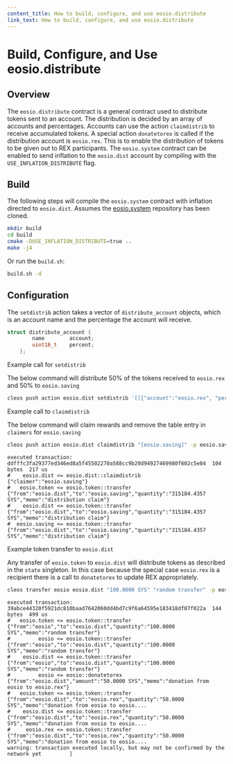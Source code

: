 ```yaml
---
content_title: How to build, configure, and use eosio.distribute
link_text: How to build, configure, and use eosio.distribute
---
```

# Build, Configure, and Use eosio.distribute

## Overview

The `eosio.distribute` contract is a general contract used to distribute tokens sent to an account. The distribution is decided by an array of accounts and percentages. Accounts can use the action `claimdistrib` to receive accumulated tokens. A special action `donatetorex` is called if the distribution account is `eosio.rex`. This is to enable the distribution of tokens to be given out to REX participants. The `eosio.system` contract can be enabled to send inflation to the `eosio.dist` account by compiling with the `USE_INFLATION_DISTRIBUTE` flag.

## Build
The following steps will compile the `eosio.system` contract with inflation directed to `eosio.dist`. Assumes the [eosio.system](https://github.com/eosio/eosio.system) repository has been cloned. 

```bash
mkdir build
cd build
cmake -DUSE_INFLATION_DISTRIBUTE=true ..
make -j4 
```

Or run the `build.sh`:

```bash
build.sh -d
```

## Configuration

The `setdistrib` action takes a vector of `distribute_account` objects, which is an account name and the percentage the account will receive.

```cpp
struct distribute_account {
        name        account;
        uint16_t    percent;
    };
```

Example call for `setdistrib`

The below command will distribute 50% of the tokens received to `eosio.rex` and 50% to `eosio.saving`

```bash
cleos push action eosio.dist setdistrib '[[{"account":"eosio.rex", "percent":5000}, {"account":"eosio.saving", "percent":5000}]]' -p eosio.dist
```

Example call to `claimdistrib`

The below command will claim rewards and remove the table entry in `claimers` for `eosio.saving`

```bash
cleos push action eosio.dist claimdistrib "[eosio.saving]" -p eosio.saving
```
```output
executed transaction: ddfffc3fa29377ed346ed8a5f45502270a588cc9b20d94927469980f602c5e84  104 bytes  217 us
#    eosio.dist <= eosio.dist::claimdistrib     {"claimer":"eosio.saving"}
#   eosio.token <= eosio.token::transfer        {"from":"eosio.dist","to":"eosio.saving","quantity":"315184.4357 SYS","memo":"distribution claim"}
#    eosio.dist <= eosio.token::transfer        {"from":"eosio.dist","to":"eosio.saving","quantity":"315184.4357 SYS","memo":"distribution claim"}
#  eosio.saving <= eosio.token::transfer        {"from":"eosio.dist","to":"eosio.saving","quantity":"315184.4357 SYS","memo":"distribution claim"}
```

Example token transfer to `eosio.dist`

Any transfer of `eosio.token` to `eosio.dist` will distribute tokens as described in the `state` singleton. In this case because the special case `eosio.rex` is a recipient there is a call to `donatetorex` to update REX appropriately.

```bash
cleos transfer eosio eosio.dist "100.0000 SYS" "random transfer" -p eosio@owner
```
```output
executed transaction: 39abce44320f5921dc810baad7642060dd4bd7c9f6a64595e183418df07f022a  144 bytes  499 us
#   eosio.token <= eosio.token::transfer        {"from":"eosio","to":"eosio.dist","quantity":"100.0000 SYS","memo":"random transfer"}
#         eosio <= eosio.token::transfer        {"from":"eosio","to":"eosio.dist","quantity":"100.0000 SYS","memo":"random transfer"}
#    eosio.dist <= eosio.token::transfer        {"from":"eosio","to":"eosio.dist","quantity":"100.0000 SYS","memo":"random transfer"}
#         eosio <= eosio::donatetorex           {"from":"eosio.dist","amount":"50.0000 SYS","memo":"donation from eosio to eosio.rex"}
#   eosio.token <= eosio.token::transfer        {"from":"eosio.dist","to":"eosio.rex","quantity":"50.0000 SYS","memo":"donation from eosio to eosio....
#    eosio.dist <= eosio.token::transfer        {"from":"eosio.dist","to":"eosio.rex","quantity":"50.0000 SYS","memo":"donation from eosio to eosio....
#     eosio.rex <= eosio.token::transfer        {"from":"eosio.dist","to":"eosio.rex","quantity":"50.0000 SYS","memo":"donation from eosio to eosio....
warning: transaction executed locally, but may not be confirmed by the network yet         ]
```